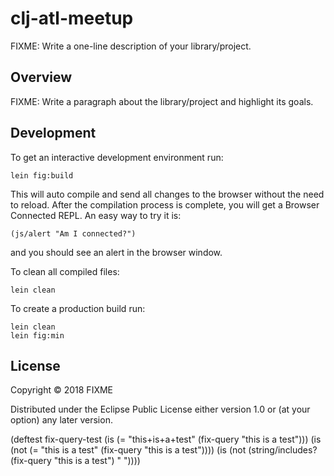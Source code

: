 # clj-atl-meetup

FIXME: Write a one-line description of your library/project.

## Overview

FIXME: Write a paragraph about the library/project and highlight its goals.

## Development

To get an interactive development environment run:

    lein fig:build

This will auto compile and send all changes to the browser without the
need to reload. After the compilation process is complete, you will
get a Browser Connected REPL. An easy way to try it is:

    (js/alert "Am I connected?")

and you should see an alert in the browser window.

To clean all compiled files:

	lein clean

To create a production build run:

	lein clean
	lein fig:min


## License

Copyright © 2018 FIXME

Distributed under the Eclipse Public License either version 1.0 or (at your option) any later version.

(deftest fix-query-test
  (is (= "this+is+a+test" (fix-query "this is a test")))
  (is (not (= "this is a test" (fix-query "this is a test"))))
  (is (not (string/includes? (fix-query "this is a test") " "))))